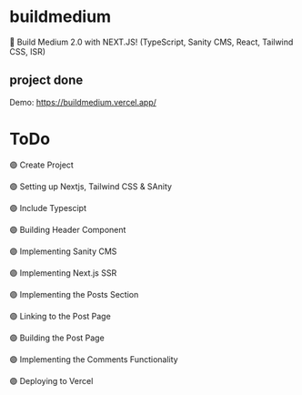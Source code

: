 # buildmedium
🔴 Build Medium 2.0 with NEXT.JS! (TypeScript, Sanity CMS, React, Tailwind CSS, ISR)

## project done
 
 Demo: https://buildmedium.vercel.app/
 

# ToDo

🟣 Create Project

🟣 Setting up Nextjs, Tailwind CSS & SAnity

🟣 Include Typescipt

🟣 Building Header Component

🟣 Implementing Sanity CMS

🟣 Implementing Next.js SSR

🟣 Implementing the Posts Section

🟣 Linking to the Post Page

🟣 Building the Post Page

🟣 Implementing the Comments Functionality

🟣 Deploying to Vercel



